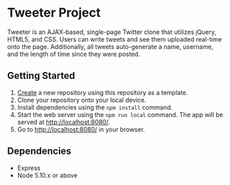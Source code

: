 # Tweeter Project

Tweeter is an AJAX-based, single-page Twitter clone that utilizes jQuery, HTML5, and CSS. Users can write tweets and see them uploaded real-time onto the page. Additionally, all tweets auto-generate a name, username, and the length of time since they were posted.



## Getting Started

1. [Create](https://docs.github.com/en/repositories/creating-and-managing-repositories/creating-a-repository-from-a-template) a new repository using this repository as a template.
2. Clone your repository onto your local device.
3. Install dependencies using the `npm install` command.
3. Start the web server using the `npm run local` command. The app will be served at <http://localhost:8080/>.
4. Go to <http://localhost:8080/> in your browser.

## Dependencies

- Express
- Node 5.10.x or above